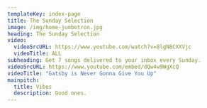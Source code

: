 ```yaml
---
templateKey: index-page
title: The Sunday Selection
image: /img/home-jumbotron.jpg
heading: The Sunday Selection
video:
  videoSrcURL: https://www.youtube.com/watch?v=8lgN8CXXVjc
  videoTitle: ALL
subheading: Get 7 songs delivered to your inbox every Sunday.
videoSrcURL: https://www.youtube.com/embed/dQw4w9WgXcQ
videoTitle: "Gatsby is Never Gonna Give You Up"
mainpitch:
  title: Vibes
  description: Good ones.
---
```


